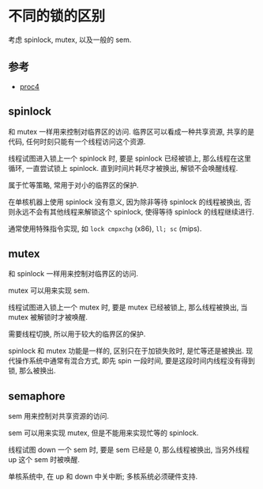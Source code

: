 # 不同的锁的区别

考虑 spinlock, mutex, 以及一般的 sem.

## 参考
* [proc4](https://people.mpi-sws.org/~druschel/courses/os/lectures/proc4.pdf)

## spinlock
和 mutex 一样用来控制对临界区的访问.
临界区可以看成一种共享资源, 共享的是代码, 任何时刻只能有一个线程访问这个资源.

线程试图进入锁上一个 spinlock 时, 要是 spinlock 已经被锁上,
那么线程在这里循环, 一直尝试锁上 spinlock.
直到时间片耗尽才被换出, 解锁不会唤醒线程.

属于忙等策略, 常用于对小的临界区的保护.

在单核机器上使用 spinlock 没有意义,
因为除非等待 spinlock 的线程被换出,
否则永远不会有其他线程来解锁这个 spinlock,
使得等待 spinlock 的线程继续进行.

通常使用特殊指令实现, 如 `lock cmpxchg` (x86), `ll; sc` (mips).

## mutex
和 spinlock 一样用来控制对临界区的访问.

mutex 可以用来实现 sem.

线程试图进入锁上一个 mutex 时, 要是 mutex 已经被锁上,
那么线程被换出, 当 mutex 被解锁时才被唤醒.

需要线程切换, 所以用于较大的临界区的保护.

spinlock 和 mutex 功能是一样的, 区别只在于加锁失败时,
是忙等还是被换出.
现代操作系统中通常有混合方式, 即先 spin 一段时间, 要是这段时间内线程没有得到锁,
那么被换出.

## semaphore
sem 用来控制对共享资源的访问.

sem 可以用来实现 mutex, 但是不能用来实现忙等的 spinlock.

线程试图 down 一个 sem 时, 要是 sem 已经是 0,
那么线程被换出, 当另外线程 up 这个 sem 时被唤醒.

单核系统中, 在 up 和 down 中关中断;
多核系统必须硬件支持.

